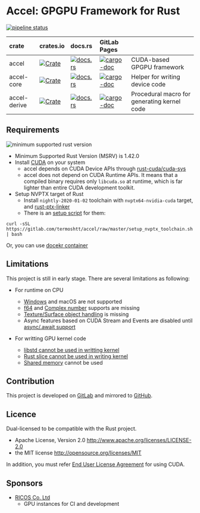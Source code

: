 Accel: GPGPU Framework for Rust
================================

[![pipeline status](https://gitlab.com/termoshtt/accel/badges/master/pipeline.svg)](https://gitlab.com/termoshtt/accel/commits/master)

|crate       |crates.io                                                                   |docs.rs                                                                |GitLab Pages                                                                  |                                           |
|:-----------|:---------------------------------------------------------------------------|:----------------------------------------------------------------------|:-----------------------------------------------------------------------------|:------------------------------------------|
|accel       |[![Crate](http://meritbadge.herokuapp.com/accel)][crate/accel]              |[![docs.rs](https://docs.rs/accel/badge.svg)][docs/accel]              |[![cargo-doc](https://img.shields.io/badge/doc-master-blue)][dev/accel]       |CUDA-based GPGPU framework                 |
|accel-core  |[![Crate](http://meritbadge.herokuapp.com/accel-core)][crate/accel-core]    |[![docs.rs](https://docs.rs/accel-core/badge.svg)][docs/accel-core]    |[![cargo-doc](https://img.shields.io/badge/doc-master-blue)][dev/accel-core]  |Helper for writing device code             |
|accel-derive|[![Crate](http://meritbadge.herokuapp.com/accel-derive)][crate/accel-derive]|[![docs.rs](https://docs.rs/accel-derive/badge.svg)][docs/accel-derive]|[![cargo-doc](https://img.shields.io/badge/doc-master-blue)][dev/accel-derive]|Procedural macro for generating kernel code|

[crate/accel]:        https://crates.io/crates/accel/0.3.0-alpha.2
[crate/accel-core]:   https://crates.io/crates/accel-core/0.3.0-alpha.3
[crate/accel-derive]: https://crates.io/crates/accel-derive/0.3.0-alpha.2

[docs/accel]:        https://docs.rs/accel/0.3.0-alpha.2
[docs/accel-core]:   https://docs.rs/accel-core/0.3.0-alpha.3
[docs/accel-derive]: https://docs.rs/accel-derive/0.3.0-alpha.2

[dev/accel]:        https://termoshtt.gitlab.io/accel/accel/accel
[dev/accel-core]:   https://termoshtt.gitlab.io/accel/accel/accel_core
[dev/accel-derive]: https://termoshtt.gitlab.io/accel/accel/accel_derive

Requirements
------------
![minimum supported rust version](https://img.shields.io/badge/rustc-1.42+-red.svg)

- Minimum Supported Rust Version (MSRV) is 1.42.0
- Install [CUDA](https://developer.nvidia.com/cuda-downloads) on your system
  - accel depends on CUDA Device APIs through [rust-cuda/cuda-sys](https://github.com/rust-cuda/cuda-sys)
  - accel does not depend on CUDA Runtime APIs. It means that a compiled binary requires only `libcuda.so` at runtime, which is far lighter than entire CUDA development toolkit.
- Setup NVPTX target of Rust
  - Install `nightly-2020-01-02` toolchain with  `nvptx64-nvidia-cuda` target, and [rust-ptx-linker](https://github.com/denzp/rust-ptx-linker)
  - There is an [setup script](setup_nvptx_toolchain.sh) for them:

```
curl -sSL https://gitlab.com/termoshtt/accel/raw/master/setup_nvptx_toolchain.sh | bash
```

Or, you can use [docekr container](./docker)

Limitations
------------
This project is still in early stage. There are several limitations as following:

- For runtime on CPU
  - [Windows](https://gitlab.com/termoshtt/accel/-/issues/25) and macOS are not supported
  - [f64](https://gitlab.com/termoshtt/accel/-/issues/53) and [Complex number](https://gitlab.com/termoshtt/accel/-/issues/54) supports are missing
  - [Texture/Surface object handling](https://gitlab.com/termoshtt/accel/-/issues/40) is missing
  - Async features based on CUDA Stream and Events are disabled until [async/.await support](https://gitlab.com/termoshtt/accel/-/issues/4)
 
- For writting GPU kernel code
  - [libstd cannot be used in writting kernel](https://gitlab.com/termoshtt/accel/-/issues/38)
  - [Rust slice cannot be used in writing kernel](https://gitlab.com/termoshtt/accel/-/issues/7)
  - [Shared memory](https://gitlab.com/termoshtt/accel/-/issues/39) cannot be used

Contribution
------------
This project is developed on [GitLab](https://gitlab.com/termoshtt/accel) and mirrored to [GitHub](https://github.com/rust-accel/accel).

Licence
--------
Dual-licensed to be compatible with the Rust project.

- Apache License, Version 2.0 http://www.apache.org/licenses/LICENSE-2.0
- the MIT license http://opensource.org/licenses/MIT

In addition, you must refer [End User License Agreement](https://docs.nvidia.com/cuda/eula/index.html) for using CUDA.

Sponsors
--------
- [RICOS Co. Ltd](https://www.ricos.co.jp/)
  - GPU instances for CI and development

